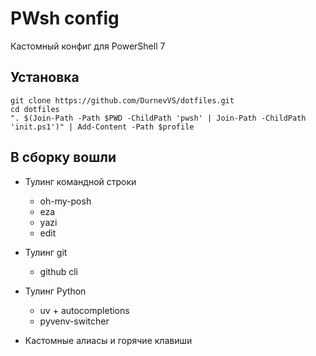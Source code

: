 # PWsh config
Кастомный конфиг для PowerShell 7

## Установка
```shell
git clone https://github.com/DurnevVS/dotfiles.git
cd dotfiles
". $(Join-Path -Path $PWD -ChildPath 'pwsh' | Join-Path -ChildPath 'init.ps1')" | Add-Content -Path $profile
```
## В сборку вошли
- Тулинг командной строки
    - oh-my-posh
    - eza
    - yazi
    - edit

- Тулинг git
    - github cli

- Тулинг Python
    - uv + autocompletions
    - pyvenv-switcher

- Кастомные алиасы и горячие клавиши

